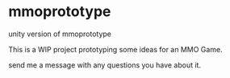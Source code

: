 mmoprototype
============

unity version of mmoprototype

This is a WIP project prototyping some ideas for an MMO Game.

send me a message with any questions you have about it.
